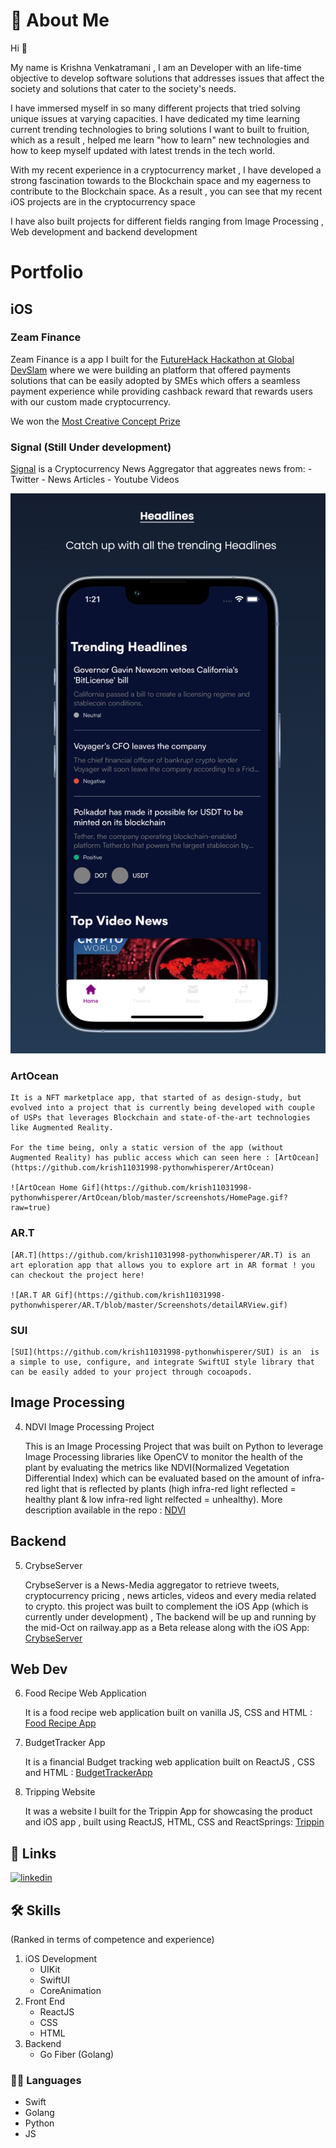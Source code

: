 
# 🚀 About Me

Hi 👋

My name is Krishna Venkatramani , I am an Developer with an life-time objective to develop software solutions that addresses issues that affect the society and solutions that cater to the society's needs.

I have immersed myself in so many different projects that tried solving unique issues at varying capacities. I have dedicated my time learning current trending technologies to bring solutions I want to built to fruition, which as a result , helped me learn "how to learn" new technologies and how to keep myself updated with latest trends in the tech world.

With my recent experience in a cryptocurrency market , I have developed a strong fascination towards to the Blockchain space and my eagerness to contribute to the Blockchain space.
As a result , you can see that my recent iOS projects are in the cryptocurrency space

I have also built projects for different fields ranging from Image Processing , Web development and backend development

# Portfolio

## iOS

### Zeam Finance
Zeam Finance is a app I built for the [FutureHack Hackathon at Global DevSlam](https://www.hack.globaldevslam.com/futurehack)
where we were building an platform that offered payments solutions that can be easily adopted by SMEs which offers a seamless payment experience 
while providing cashback reward that rewards users with our custom made cryptocurrency.

We won the [Most Creative Concept Prize](https://www.linkedin.com/feed/update/urn:li:activity:6986773305231872000?updateEntityUrn=urn%3Ali%3Afs_feedUpdate%3A%28V2%2Curn%3Ali%3Aactivity%3A6986773305231872000%29)


### Signal (Still Under development)
   
   [Signal](https://github.com/krish11031998-pythonwhisperer/Signal) is a Cryptocurrency News Aggregator that aggreates news from:
        - Twitter
        - News Articles
        - Youtube Videos
     
![Headlines Page](https://github.com/krish11031998-pythonwhisperer/Signal/blob/main/Screenshot/Headlines.png?raw=true)

### ArtOcean

    It is a NFT marketplace app, that started of as design-study, but evolved into a project that is currently being developed with couple of USPs that leverages Blockchain and state-of-the-art technologies like Augmented Reality.
   
    For the time being, only a static version of the app (without Augmented Reality) has public access which can seen here : [ArtOcean](https://github.com/krish11031998-pythonwhisperer/ArtOcean)

    ![ArtOcean Home Gif](https://github.com/krish11031998-pythonwhisperer/ArtOcean/blob/master/screenshots/HomePage.gif?raw=true)

### AR.T 
    
    [AR.T](https://github.com/krish11031998-pythonwhisperer/AR.T) is an art eploration app that allows you to explore art in AR format ! you can checkout the project here!
    
    ![AR.T AR Gif](https://github.com/krish11031998-pythonwhisperer/AR.T/blob/master/Screenshots/detailARView.gif)

### SUI

    [SUI](https://github.com/krish11031998-pythonwhisperer/SUI) is an  is a simple to use, configure, and integrate SwiftUI style library that can be easily added to your project through cocoapods.

## Image Processing

4. NDVI Image Processing Project

    This is an Image Processing Project that was built on Python to leverage Image Processing libraries like OpenCV to monitor the health of the plant by evaluating the metrics like NDVI(Normalized Vegetation Differential Index) which can be evaluated based on the amount of infra-red light that is reflected by plants (high infra-red light reflected = healthy plant & low infra-red light relfected = unhealthy). More description available in the repo : [NDVI](https://github.com/krish11031998-pythonwhisperer/NDVI_GNDVI_ImageProcessing)

## Backend

5. CrybseServer

   CrybseServer is a News-Media aggregator to retrieve tweets, cryptocurrency pricing , news articles, videos and every media related to crypto. this project was built to complement the iOS App (which is currently under development) , The backend will be up and running by the mid-Oct on railway.app as a Beta release along with the iOS App: [CrybseServer](https://github.com/krish11031998-pythonwhisperer/CrybseServer)

## Web Dev

6. Food Recipe Web Application 

    It is a food recipe web application built on vanilla JS, CSS and HTML : [Food Recipe App](https://github.com/krish11031998-pythonwhisperer/Recipe_app)

7. BudgetTracker App

    It is a financial Budget tracking web application built on ReactJS , CSS and HTML : [BudgetTrackerApp](https://github.com/krish11031998-pythonwhisperer/Recipe_app)

8. Tripping Website

    It was a website I built for the Trippin App for showcasing the product and iOS app , built using ReactJS, HTML, CSS and ReactSprings: [Trippin](https://github.com/krish11031998-pythonwhisperer/TrippinWebsite)


## 🔗 Links
[![linkedin](https://img.shields.io/badge/linkedin-0A66C2?style=for-the-badge&logo=linkedin&logoColor=white)](https://www.linkedin.com/in/krishna-venkatramani-969572121/)




## 🛠 Skills
(Ranked in terms of competence and experience)
1. iOS Development
    * UIKit
    * SwiftUI
    * CoreAnimation
2. Front End
    * ReactJS
    * CSS
    * HTML
3. Backend 
    * Go Fiber (Golang)

### 👨‍💻 Languages
* Swift
* Golang
* Python
* JS
